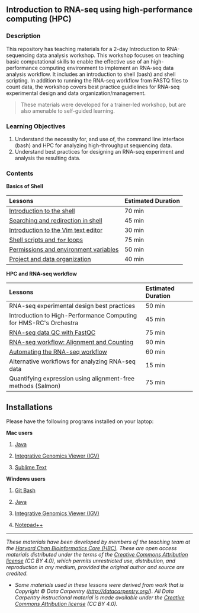 ## Introduction to RNA-seq using high-performance computing (HPC)

### Description

This repository has teaching materials for a 2-day Introduction to RNA-sequencing data analysis workshop. This workshop focuses on teaching basic computational skills to enable the effective use of an high-performance computing environment to implement an RNA-seq data analysis workflow. It includes an introduction to shell (bash) and shell scripting. In addition to running the RNA-seq workflow from FASTQ files to count data, the workshop covers best practice guidlelines for RNA-seq experimental design and data organization/management.

> These materials were developed for a trainer-led workshop, but are also amenable to self-guided learning.

### Learning Objectives

1.	Understand the necessity for, and use of, the command line interface (bash) and HPC for analyzing high-throughput sequencing data.
2.	Understand best practices for designing an RNA-seq experiment and analysis the resulting data.


### Contents

**Basics of Shell**

| Lessons            | Estimated Duration |
|:------------------------|:----------|
|[Introduction to the shell](lessons/01_the_filesystem.md) | 70 min |
|[Searching and redirection in shell](lessons/02_searching_files.md) | 45 min |
|[Introduction to the Vim text editor ](lessons/03_vim.md) | 30 min |
|[Shell scripts and `for` loops](lessons/04_loops_and_scripts.md) | 75 min |
|[Permissions and environment variables](lessons/05_permissions_and_environment_variables.md) | 50 min |
|[Project and data organization](lessons/06_data_organization.md) | 40 min |

**HPC and RNA-seq workflow**

| Lessons            | Estimated Duration |
|:------------------------|:----------|
| RNA-seq experimental design best practices | 50 min |
| Introduction to High-Performance Computing for HMS-RC's Orchestra | 45 min |
| [RNA-seq data QC with FastQC](lessons/07_assessing_quality.md) | 75 min |
| [RNA-seq workflow: Alignment and Counting](lessons/08_rnaseq_workflow.md) | 90 min |
| [Automating the RNA-seq workflow](lessons/09_automating_workflow.md) | 60 min |
| Alternative workflows for analyzing RNA-seq data | 15 min |
| Quantifying expression using alignment-free methods (Salmon) | 75 min |

## Installations

Please have the following programs installed on your laptop: 

**Mac users**

1. [Java](https://www.java.com/en/download/)

2. [Integrative Genomics Viewer (IGV)](https://software.broadinstitute.org/software/igv/download)

3. [Sublime Text](http://www.sublimetext.com/)

**Windows users**

1. [Git Bash](https://git-scm.com/download/win)

2. [Java](https://www.java.com/en/download/)

3. [Integrative Genomics Viewer (IGV)](https://software.broadinstitute.org/software/igv/download)

5. [Notepad++](http://notepad-plus-plus.org/)

***
*These materials have been developed by members of the teaching team at the [Harvard Chan Bioinformatics Core (HBC)](http://bioinformatics.sph.harvard.edu/). These are open access materials distributed under the terms of the [Creative Commons Attribution license](https://creativecommons.org/licenses/by/4.0/) (CC BY 4.0), which permits unrestricted use, distribution, and reproduction in any medium, provided the original author and source are credited.*

* *Some materials used in these lessons were derived from work that is Copyright © Data Carpentry (http://datacarpentry.org/). 
All Data Carpentry instructional material is made available under the [Creative Commons Attribution license](https://creativecommons.org/licenses/by/4.0/) (CC BY 4.0).*
